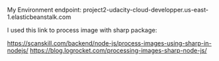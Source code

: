 My Environment endpoint: project2-udacity-cloud-developper.us-east-1.elasticbeanstalk.com

I used this link to process image with sharp package:

https://scanskill.com/backend/node-js/process-images-using-sharp-in-nodejs/
https://blog.logrocket.com/processing-images-sharp-node-js/
